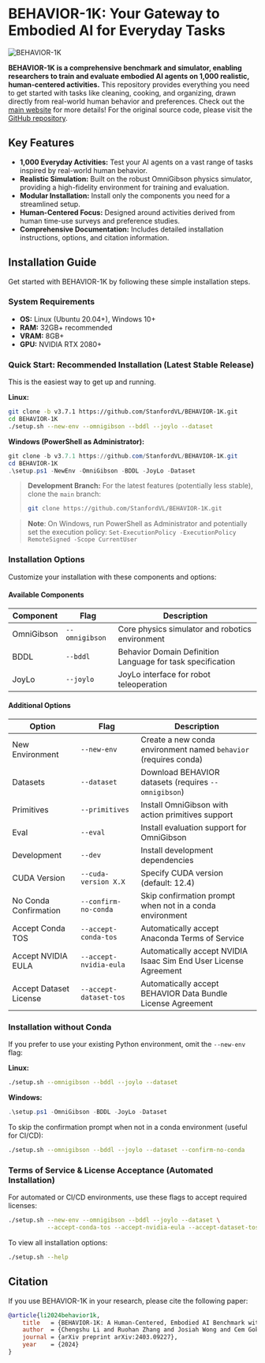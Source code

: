 # BEHAVIOR-1K: Your Gateway to Embodied AI for Everyday Tasks

![BEHAVIOR-1K](./docs/assets/readme_splash_logo.png)

**BEHAVIOR-1K is a comprehensive benchmark and simulator, enabling researchers to train and evaluate embodied AI agents on 1,000 realistic, human-centered activities.** This repository provides everything you need to get started with tasks like cleaning, cooking, and organizing, drawn directly from real-world human behavior and preferences.  Check out the [main website](https://behavior.stanford.edu/) for more details!  For the original source code, please visit the [GitHub repository](https://github.com/StanfordVL/BEHAVIOR-1K).

## Key Features

*   **1,000 Everyday Activities:** Test your AI agents on a vast range of tasks inspired by real-world human behavior.
*   **Realistic Simulation:** Built on the robust OmniGibson physics simulator, providing a high-fidelity environment for training and evaluation.
*   **Modular Installation:**  Install only the components you need for a streamlined setup.
*   **Human-Centered Focus:** Designed around activities derived from human time-use surveys and preference studies.
*   **Comprehensive Documentation:** Includes detailed installation instructions, options, and citation information.

## Installation Guide

Get started with BEHAVIOR-1K by following these simple installation steps.

### System Requirements

*   **OS:** Linux (Ubuntu 20.04+), Windows 10+
*   **RAM:** 32GB+ recommended
*   **VRAM:** 8GB+
*   **GPU:** NVIDIA RTX 2080+

### Quick Start: Recommended Installation (Latest Stable Release)

This is the easiest way to get up and running.

**Linux:**

```bash
git clone -b v3.7.1 https://github.com/StanfordVL/BEHAVIOR-1K.git
cd BEHAVIOR-1K
./setup.sh --new-env --omnigibson --bddl --joylo --dataset
```

**Windows (PowerShell as Administrator):**

```powershell
git clone -b v3.7.1 https://github.com/StanfordVL/BEHAVIOR-1K.git
cd BEHAVIOR-1K
.\setup.ps1 -NewEnv -OmniGibson -BDDL -JoyLo -Dataset
```

> **Development Branch:** For the latest features (potentially less stable), clone the `main` branch:
> ```bash
> git clone https://github.com/StanfordVL/BEHAVIOR-1K.git
> ```

> **Note**:  On Windows, run PowerShell as Administrator and potentially set the execution policy: `Set-ExecutionPolicy -ExecutionPolicy RemoteSigned -Scope CurrentUser`

### Installation Options

Customize your installation with these components and options:

#### Available Components

| Component        | Flag          | Description                                         |
|-----------------|---------------|-----------------------------------------------------|
| OmniGibson      | `--omnigibson` | Core physics simulator and robotics environment      |
| BDDL            | `--bddl`      | Behavior Domain Definition Language for task specification |
| JoyLo           | `--joylo`     | JoyLo interface for robot teleoperation             |

#### Additional Options

| Option                   | Flag                     | Description                                                                           |
|--------------------------|--------------------------|---------------------------------------------------------------------------------------|
| New Environment          | `--new-env`              | Create a new conda environment named `behavior` (requires conda)                      |
| Datasets                 | `--dataset`              | Download BEHAVIOR datasets (requires `--omnigibson`)                                  |
| Primitives               | `--primitives`           | Install OmniGibson with action primitives support                                     |
| Eval                     | `--eval`                 | Install evaluation support for OmniGibson                                            |
| Development              | `--dev`                  | Install development dependencies                                                      |
| CUDA Version             | `--cuda-version X.X`     | Specify CUDA version (default: 12.4)                                                |
| No Conda Confirmation    | `--confirm-no-conda`     | Skip confirmation prompt when not in a conda environment                               |
| Accept Conda TOS         | `--accept-conda-tos`     | Automatically accept Anaconda Terms of Service                                       |
| Accept NVIDIA EULA      | `--accept-nvidia-eula`  | Automatically accept NVIDIA Isaac Sim End User License Agreement                        |
| Accept Dataset License   | `--accept-dataset-tos`  | Automatically accept BEHAVIOR Data Bundle License Agreement                           |

### Installation without Conda

If you prefer to use your existing Python environment, omit the `--new-env` flag:

**Linux:**

```bash
./setup.sh --omnigibson --bddl --joylo --dataset
```

**Windows:**

```powershell
.\setup.ps1 -OmniGibson -BDDL -JoyLo -Dataset
```

To skip the confirmation prompt when not in a conda environment (useful for CI/CD):

```bash
./setup.sh --omnigibson --bddl --joylo --dataset --confirm-no-conda
```

### Terms of Service & License Acceptance (Automated Installation)

For automated or CI/CD environments, use these flags to accept required licenses:

```bash
./setup.sh --new-env --omnigibson --bddl --joylo --dataset \
           --accept-conda-tos --accept-nvidia-eula --accept-dataset-tos
```

To view all installation options:

```bash
./setup.sh --help
```

## Citation

If you use BEHAVIOR-1K in your research, please cite the following paper:

```bibtex
@article{li2024behavior1k,
    title   = {BEHAVIOR-1K: A Human-Centered, Embodied AI Benchmark with 1,000 Everyday Activities and Realistic Simulation},
    author  = {Chengshu Li and Ruohan Zhang and Josiah Wong and Cem Gokmen and Sanjana Srivastava and Roberto Martín-Martín and Chen Wang and Gabrael Levine and Wensi Ai and Benjamin Martinez and Hang Yin and Michael Lingelbach and Minjune Hwang and Ayano Hiranaka and Sujay Garlanka and Arman Aydin and Sharon Lee and Jiankai Sun and Mona Anvari and Manasi Sharma and Dhruva Bansal and Samuel Hunter and Kyu-Young Kim and Alan Lou and Caleb R Matthews and Ivan Villa-Renteria and Jerry Huayang Tang and Claire Tang and Fei Xia and Yunzhu Li and Silvio Savarese and Hyowon Gweon and C. Karen Liu and Jiajun Wu and Li Fei-Fei},
    journal = {arXiv preprint arXiv:2403.09227},
    year    = {2024}
}
